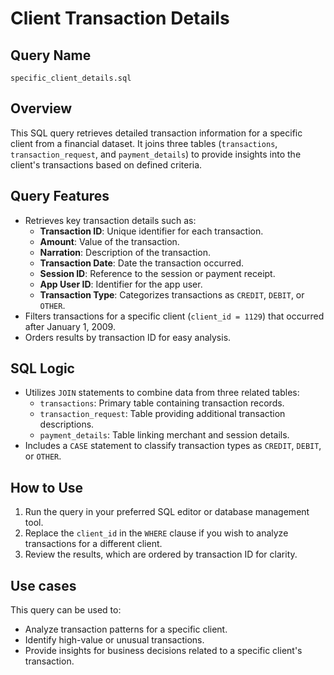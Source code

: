 
# Client Transaction Details

## Query Name
`specific_client_details.sql`

## Overview
This SQL query retrieves detailed transaction information for a specific client from a financial dataset. It joins three tables (`transactions`, `transaction_request`, and `payment_details`) to provide insights into the client's transactions based on defined criteria.

## Query Features
- Retrieves key transaction details such as:
  - **Transaction ID**: Unique identifier for each transaction.
  - **Amount**: Value of the transaction.
  - **Narration**: Description of the transaction.
  - **Transaction Date**: Date the transaction occurred.
  - **Session ID**: Reference to the session or payment receipt.
  - **App User ID**: Identifier for the app user.
  - **Transaction Type**: Categorizes transactions as `CREDIT`, `DEBIT`, or `OTHER`.
- Filters transactions for a specific client (`client_id = 1129`) that occurred after January 1, 2009.
- Orders results by transaction ID for easy analysis.

## SQL Logic
- Utilizes `JOIN` statements to combine data from three related tables:
  - `transactions`: Primary table containing transaction records.
  - `transaction_request`: Table providing additional transaction descriptions.
  - `payment_details`: Table linking merchant and session details.
- Includes a `CASE` statement to classify transaction types as `CREDIT`, `DEBIT`, or `OTHER`.

## How to Use
1. Run the query in your preferred SQL editor or database management tool.
2. Replace the `client_id` in the `WHERE` clause if you wish to analyze transactions for a different client.
3. Review the results, which are ordered by transaction ID for clarity.

## Use cases
This query can be used to:
- Analyze transaction patterns for a specific client.
- Identify high-value or unusual transactions.
- Provide insights for business decisions related to a specific client's transaction.